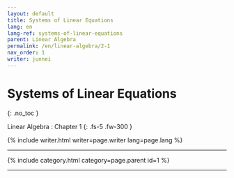 ```yaml
---
layout: default
title: Systems of Linear Equations
lang: en
lang-ref: systems-of-linear-equations
parent: Linear Algebra
permalink: /en/linear-algebra/2-1
nav_order: 1
writer: junnei
---
```


# Systems of Linear Equations
{: .no_toc }


Linear Algebra : Chapter 1
{: .fs-5 .fw-300 }


{% include writer.html writer=page.writer lang=page.lang %}

---

{% include category.html category=page.parent id=1 %}

---

